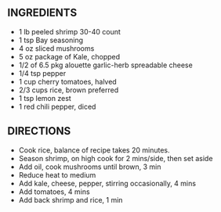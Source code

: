[](/images/kali-shrimp.jpg)

## INGREDIENTS
- 1 lb peeled shrimp 30-40 count
- 1 tsp Bay seasoning
- 4 oz sliced mushrooms
- 5 oz package of Kale, chopped
- 1/2 of 6.5 pkg alouette garlic-herb spreadable cheese
- 1/4 tsp pepper
- 1 cup cherry tomatoes, halved
- 2/3 cups rice, brown preferred
- 1 tsp lemon zest
- 1 red chili pepper, diced

## DIRECTIONS
- Cook rice, balance of recipe takes 20 minutes.
- Season shrimp, on high cook for 2 mins/side, then set aside
- Add oil, cook mushrooms until brown, 3 min
- Reduce heat to medium
- Add kale, cheese, pepper, stirring occasionally, 4 mins
- Add tomatoes, 4 mins
- Add back shrimp and rice, 1 min
